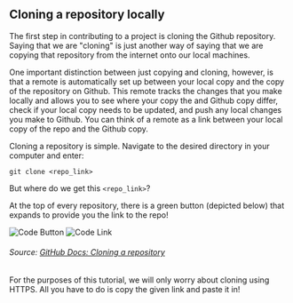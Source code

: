 ## Cloning a repository locally

The first step in contributing to a project is cloning the Github repository. Saying that we are "cloning" is just another way of saying that we are copying that repository from the internet onto our local machines. 

One important distinction between just copying and cloning, however, is that a remote is automatically set up between your local copy and the copy of the repository on Github. This remote tracks the changes that you make locally and allows you to see where your copy the and Github copy differ, check if your local copy needs to be updated, and push any local changes you make to Github. You can think of a remote as a link between your local copy of the repo and the Github copy. 

Cloning a repository is simple. Navigate to the desired directory in your computer and enter:
```
git clone <repo_link>
```

But where do we get this `<repo_link>`? 

At the top of every repository, there is a green button (depicted below) that expands to provide you the link to the repo! 

![Code Button](code-button.jpg)
![Code Link](https-url-clone.jpg)

###### Source: [GitHub Docs: Cloning a repository](https://docs.github.com/en/github/creating-cloning-and-archiving-repositories/cloning-a-repository)

For the purposes of this tutorial, we will only worry about cloning using HTTPS. All you have to do is copy the given link and paste it in!